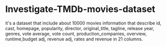 # Investigate-TMDb-movies-dataset
it's a dataset that include about 10000 movies information that describe id, cast, homepage, popularity, director, original_title, tagline, release year, genres, vote average, vote count, production_companies, overview, runtime,budget adj, revenue adj, rates and revenue in 21 columns.
